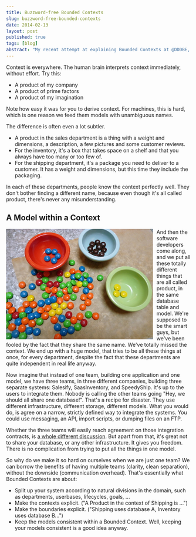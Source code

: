 ```yaml
---
title: Buzzword-free Bounded Contexts
slug: buzzword-free-bounded-contexts
date: 2014-02-13
layout: post
published: true
tags: [blog]
abstract: "My recent attempt at explaining Bounded Contexts at @DDDBE, was criticised for being too heavy on terminology. Rinse, adjust, repeat."
---
```




Context is everywhere. The human brain interprets context immediately, without effort. Try this:

- A product of my company
- A product of prime factors
- A product of my imagination

Note how easy it was for you to derive context. For machines, this is hard, which is one reason we feed them models with unambiguous names.

The difference is often even a lot subtler.

- A product in the sales department is a thing with a weight and dimensions, a description, a few pictures and some customer reviews.
- For the inventory, it's a box that takes space on a shelf and that you always have too many or too few of.
- For the shipping department, it's a package you need to deliver to a customer. It has a weight and dimensions, but this time they include the packaging.

 In each of these departments, people know the context perfectly well. They don't bother finding a different name, because even though it's all called product, there's never any misunderstanding.

## A Model within a Context

<img style="float:left;margin-right: 10px" src="/img/posts/2014-02-13-buzzword-free-bounded-contexts/m-and-ms-small.jpg" alt="Separate into Bounded Contexts">

And then the software developers come along, and we put all these totally different things that are all called product, in the same database table and model. We're supposed to be the smart guys, but we've been fooled by the fact that they share the same name. We've totally missed the context. We end up with a huge model, that tries to be all these things at once, for every department, despite the fact that these departments are quite independent in real life anyway.

Now imagine that instead of one team, building one application and one model, we have three teams, in three different companies, building three separate systems: Salesify, SaasInventory, and SpeedyShip. It's up to the users to integrate them. Nobody is calling the other teams going "Hey, we should all share one database!". That's a recipe for disaster. They use different infrastructure, different storage, different models. What you would do, is agree on a narrow, strictly defined way to integrate the systems. You could use messaging, an API, import scripts, or dumping files on an FTP.

Whether the three teams will easily reach agreement on those integration contracts, is [a whole different discussion](/2014/01/bandwidth-and-context-mapping/). But apart from that, it's great not to share your database, or any other infrastructure. It gives you freedom. There is no complication from trying to put all the things in one model.

So why do we make it so hard on ourselves when we are just one team? We can borrow the benefits of having multiple teams (clarity, clean separation), without the downside (communication overhead). That's essentially what Bounded Contexts are about:

- Split up your system according to natural divisions in the domain, such as departments, userbases, lifecycles, goals, ...
- Make the contexts explicit. ("A Product in the context of Shipping is ...")
- Make the boundaries explicit. ("Shipping uses database A, Inventory uses database B...")
- Keep the models consistent within a Bounded Context. Well, keeping your models consistent is a good idea anyway.